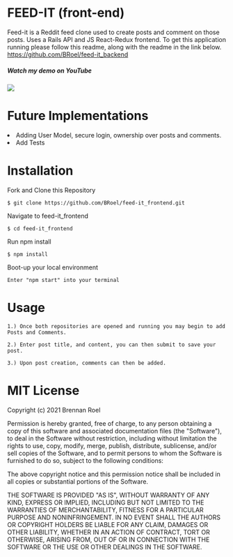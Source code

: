 # FEED-IT (front-end)

Feed-it is a Reddit feed clone used to create posts and comment on those posts. Uses a Rails API and JS React-Redux frontend. To get this application running please follow this readme, along with the readme in the link below. https://github.com/BRoel/feed-it_backend

##### Watch my demo on YouTube
<a href= 'https://www.youtube.com/watch?v=XlyqpubZrHY' rel="nofollow"><img src= "https://img.shields.io/badge/YouTube-FF0000?style=for-the-badge&logo=youtube&logoColor=white" /></a>

# Future Implementations

<li>Adding User Model, secure login, ownership over posts and comments.</li>
<li>Add Tests</li>

# Installation

Fork and Clone this Repository
```
$ git clone https://github.com/BRoel/feed-it_frontend.git
```
Navigate to feed-it_frontend
```
$ cd feed-it_frontend
```
Run npm install
```
$ npm install
```
Boot-up your local environment
```
Enter "npm start" into your terminal
```

# Usage
```
1.) Once both repositories are opened and running you may begin to add Posts and Comments.
```
```
2.) Enter post title, and content, you can then submit to save your post.
```
```
3.) Upon post creation, comments can then be added.
```

# MIT License

Copyright (c) 2021 Brennan Roel

Permission is hereby granted, free of charge, to any person obtaining a copy
of this software and associated documentation files (the "Software"), to deal
in the Software without restriction, including without limitation the rights
to use, copy, modify, merge, publish, distribute, sublicense, and/or sell
copies of the Software, and to permit persons to whom the Software is
furnished to do so, subject to the following conditions:

The above copyright notice and this permission notice shall be included in all
copies or substantial portions of the Software.

THE SOFTWARE IS PROVIDED "AS IS", WITHOUT WARRANTY OF ANY KIND, EXPRESS OR
IMPLIED, INCLUDING BUT NOT LIMITED TO THE WARRANTIES OF MERCHANTABILITY,
FITNESS FOR A PARTICULAR PURPOSE AND NONINFRINGEMENT. IN NO EVENT SHALL THE
AUTHORS OR COPYRIGHT HOLDERS BE LIABLE FOR ANY CLAIM, DAMAGES OR OTHER
LIABILITY, WHETHER IN AN ACTION OF CONTRACT, TORT OR OTHERWISE, ARISING FROM,
OUT OF OR IN CONNECTION WITH THE SOFTWARE OR THE USE OR OTHER DEALINGS IN THE
SOFTWARE.
